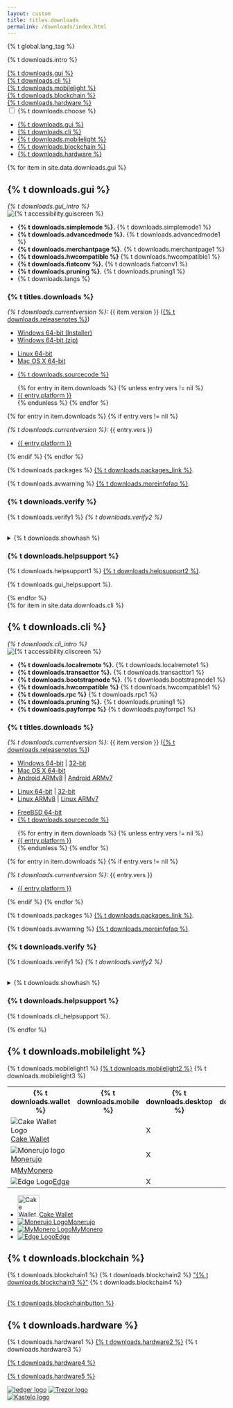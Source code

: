 ```yaml
---
layout: custom
title: titles.downloads
permalink: /downloads/index.html
---
```


{% t global.lang_tag %}
<div class="downloads">
    <div class="container description">
    <p>{% t downloads.intro %}</p>
    </div>
    <!-- Downloads menu: desktop -->
    <div class="container full downdropdown">
        <div class="info-block download-nav row middle-xs between-xs" id="selections">
            <div class="col"><a href="#gui">{% t downloads.gui %}</a></div>
            <div class="col"><a href="#cli">{% t downloads.cli %}</a></div>
            <div class="col"><a href="#mobilelight">{% t downloads.mobilelight %}</a></div>
            <div class="col"><a href="#blockchain">{% t downloads.blockchain %}</a></div>
            <div class="col"><a href="#hardware">{% t downloads.hardware %}</a></div>
        </div>
    </div>
    <!-- End downloads menu: desktop -->
    <!-- Downloads menu: mobile -->
    <div class="container full">
      <div class="info-block row center-xs" id="pick-platform">
         <div class="mob dropdowndrop">
            <input id="check01" type="checkbox" name="menu"/>
            <label for="check01">{% t downloads.choose %}</label>
            <ul id="menu">
              <li><a href="#gui">{% t downloads.gui %}</a></li>
              <li><a href="#cli">{% t downloads.cli %}</a></li>
              <li><a href="#mobilelight">{% t downloads.mobilelight %}</a></li>
              <li><a href="#blockchain">{% t downloads.blockchain %}</a></li>
              <li><a href="#hardware">{% t downloads.hardware %}</a></li>
            </ul>
          </div>
      </div>
    </div>
    <!-- End downloads menu: mobile -->
    <div class="download-platforms">
      <section class="container full">
        <!-- 'GUI Wallet' -->
        <div class="info-block">
        {% for item in site.data.downloads.gui %}
          <div class="row start-md">
            <div class="col-md-12 col-sm-12 col-xs-12">
              <h2 id="gui">{% t downloads.gui %}</h2>
                <i>{% t downloads.gui_intro %}</i>
            </div>
            <div class="col-md-7 col-sm-12 align-blocks">
                <img class="screen" alt="{% t accessibility.guiscreen %}" src={% if site.lang == "en" %}"/img/downloads/gui.png"{% else %}"/img/downloads/{{site.lang}}/gui.png"{% endif %}>
            </div>
            <div class="col-md-5 col-sm-12 align-blocks">
              <ul class="logo">
                <li><b>{% t downloads.simplemode %}.</b> {% t downloads.simplemode1 %}</li>
                <li><b>{% t downloads.advancedmode %}.</b> {% t downloads.advancedmode1 %}</li>
                <li><b>{% t downloads.merchantpage %}.</b> {% t downloads.merchantpage1 %}</li>
                <li><b>{% t downloads.hwcompatible %}</b> {% t downloads.hwcompatible1 %}</li>
                <li><b>{% t downloads.fiatconv %}.</b> {% t downloads.fiatconv1 %}</li>
                <li><b>{% t downloads.pruning %}.</b> {% t downloads.pruning1 %}</li>
                <li>{% t downloads.langs %}</li>
              </ul>
            </div>
            <div class="col-md-12 col-sm-12 col-xs-12">
              <h3>{% t titles.downloads %}</h3>
                <p><i>{% t downloads.currentversion %}:</i> {{ item.version }} (<a href="{{ site.baseurl_root }}/blog/tags/releases.html">{% t downloads.releasenotes %}</a>)</p>
                <div class="row">
                  <div class="col-md-4 col-sm-4 col-xs-4 desktop-only">
                    <ul>
                      <li class="downloads"><span class="icon-windows"></span><a class="orange" href="https://downloads.getmonero.org/gui/win64install">Windows 64-bit (Installer)</a></li>
                     <li class="downloads"><span class="icon-windows"></span><a class="orange" href="https://downloads.getmonero.org/gui/win64">Windows 64-bit (zip)</a></li>
                    </ul>
                  </div>
                  <div class="col-md-4 col-sm-4 col-xs-4 desktop-only">
                    <ul>
                      <li class="downloads"><span class="icon-linux"></span><a class="orange" href="https://downloads.getmonero.org/gui/linux64">Linux 64-bit</a></li>
                      <li class="downloads"><span class="icon-apple"></span><a class="orange" href="https://downloads.getmonero.org/gui/mac64">Mac OS X 64-bit</a></li>
                    </ul>
                  </div>
                  <div class="col-md-4 col-sm-4 col-xs-4 desktop-only">
                    <ul>
                      <li class="downloads"><span class="icon-github"></span><a class="orange" href="https://github.com/monero-project/monero-gui">{% t downloads.sourcecode %}</a></li>
                    </ul>
                  </div>
                  <div class="mobile-only">
                    <ul class="nopadding">
                    {% for entry in item.downloads %}
                      {% unless entry.vers != nil %}
                      <li class="downloads"><span class="{{ entry.icon }}"></span><a class="orange" href="{{ entry.link }}">{{ entry.platform }}</a></li>
                      {% endunless %}
                    {% endfor %}
                    </ul>
                  </div>
                  {% for entry in item.downloads %}
                    {% if entry.vers != nil %}
                    <div class="col-md-12 col-sm-12 col-xs-12">
                      <p><i>{% t downloads.currentversion %}:</i> {{ entry.vers }}</p>
                      <ul>
                        <li class="downloads"><span class="{{ entry.icon }}"></span><a class="orange" href="{{ entry.link }}">{{ entry.platform }}</a></li>
                      </ul>
                    </div>
                    {% endif %}
                  {% endfor %}
                  <p>{% t downloads.packages %} <a href="https://github.com/monero-project/monero-gui#installing-the-monero-gui-from-a-package">{% t downloads.packages_link %}</a>.</p>
                  <p>{% t downloads.avwarning %} <a href="{{ site.baseurl }}/get-started/faq/#antivirus">{% t downloads.moreinfofaq %}</a>.</p>
                  <div class="col-md-12 col-sm-12 col-xs-12">
                  <h3>{% t downloads.verify %}</h3>
                    <p>{% t downloads.verify1 %} <i>{% t downloads.verify2 %}</i></p><br>
                    <details>
                    <summary>{% t downloads.showhash %}</summary>
                     <p>{% t downloads.showhash1 %} <a href="{{ site.baseurl_root }}/downloads/hashes.txt">getmonero.org/downloads/hashes.txt</a> {% t downloads.showhash2 %} <a href="https://github.com/monero-project/monero/blob/master/utils/gpg_keys/binaryfate.asc">{% t downloads.showhash3 %}</a>.</p>
                     <p>{% t downloads.showhash4 %} <a href="{{site.baseurl}}/resources/user-guides/verification-windows-beginner.html">{% t user-guides.verify-windows %}</a> - <a href="{{site.baseurl}}/resources/user-guides/verification-allos-advanced.html">{% t user-guides.verify-allos %}</a>.</p>
                     <dl>
                    {% for entry in item.downloads %}
                      {% unless entry.hash == nil %}
                    <dt><span class="{{ entry.icon }}"></span>{{ entry.platform }}</dt><dd class="hash">{{ entry.hash }}</dd>
                      {% endunless %}
                    {% endfor %}
                     </dl>
                  </details>
                  <h3>{% t downloads.helpsupport %}</h3>
                  <p>{% t downloads.helpsupport1 %} <a href="https://github.com/monero-ecosystem/monero-GUI-guide/releases">{% t downloads.helpsupport2 %}</a>.</p>
                  <p>{% t downloads.gui_helpsupport %}.</p>
                  </div>
                </div>    
            </div>
          </div>
        {% endfor %}  
        </div>
        <!-- End 'GUI Wallet' -->
        <!-- 'CLI Wallet' -->
        <div class="info-block">
        {% for item in site.data.downloads.cli %}
          <div class="row start-md">
            <div class="col-md-12 col-sm-12 col-xs-12">
              <h2 id="cli">{% t downloads.cli %}</h2>
                <i>{% t downloads.cli_intro %}</i>
            </div>
            <div class="col-md-7 col-sm-12 align-blocks">
                <img class="screen"  alt="{% t accessibility.cliscreen %}" src={% if site.lang == "en" %}"/img/downloads/cli.png"{% else %}"/img/downloads/{{site.lang}}/cli.png"{% endif %}>
            </div>
            <div class="col-md-5 col-sm-12 align-blocks">
              <ul class="logo">
                <li><b>{% t downloads.localremote %}.</b> {% t downloads.localremote1 %}</li>
                <li><b>{% t downloads.transacttor %}.</b> {% t downloads.transacttor1 %}</li>
                <li><b>{% t downloads.bootstrapnode %}</b>. {% t downloads.bootstrapnode1 %}</li>
                <li><b>{% t downloads.hwcompatible %}</b> {% t downloads.hwcompatible1 %}</li>
                <li><b>{% t downloads.rpc %}</b> {% t downloads.rpc1 %}</li>
                <li><b>{% t downloads.pruning %}.</b> {% t downloads.pruning1 %}</li>
                <li><b>{% t downloads.payforrpc %}</b> {% t downloads.payforrpc1 %}</li>
              </ul>
            </div>
            <div class="col-md-12 col-sm-12 col-xs-12">
              <h3>{% t titles.downloads %}</h3>
                <p><i>{% t downloads.currentversion %}:</i> {{ item.version }} (<a href="{{ site.baseurl_root }}/blog/tags/releases.html">{% t downloads.releasenotes %}</a>)</p>
                <div class="row">
                  <div class="col-md-4 col-sm-4 col-xs-4 desktop-only">
                    <ul>
                      <li class="downloads"><span class="icon-windows"></span><a class="orange" href="https://downloads.getmonero.org/cli/win64">Windows 64-bit</a> | <a class="orange" href="https://downloads.getmonero.org/cli/win32">32-bit</a></li>
                      <li class="downloads"><span class="icon-apple"></span><a class="orange" href="https://downloads.getmonero.org/cli/mac64">Mac OS X 64-bit</a></li>
                      <li class="downloads"><span class="icon-android"></span><a class="orange" href="https://downloads.getmonero.org/cli/androidarm8">Android ARMv8</a> | <a class="orange" href="https://downloads.getmonero.org/cli/androidarm7">Android ARMv7</a></li>
                    </ul>
                  </div>
                  <div class="col-md-4 col-sm-4 col-xs-4 desktop-only">
                    <ul>
                      <li class="downloads"><span class="icon-linux"></span><a class="orange" href="https://downloads.getmonero.org/cli/linux64">Linux 64-bit</a> | <a class="orange" href="https://downloads.getmonero.org/cli/linux32">32-bit</a></li>
                      <li class="downloads"><span class="icon-linux"></span><a class="orange" href="https://downloads.getmonero.org/cli/linuxarm8">Linux ARMv8</a> | <a class="orange" href="https://downloads.getmonero.org/cli/linuxarm7">Linux ARMv7</a></li>
                    </ul>
                  </div>
                  <div class="col-md-4 col-sm-4 col-xs-4 desktop-only">
                    <ul>
                      <li class="downloads"><span class="icon-freebsd"></span><a class="orange" href="https://downloads.getmonero.org/cli/freebsd64">FreeBSD 64-bit</a></li>
                      <li class="downloads"><span class="icon-github"></span><a class="orange" href="https://github.com/monero-project/monero">{% t downloads.sourcecode %}</a></li>
                    </ul>
                  </div>
                  <div class="mobile-only">
                    <ul class="nopadding">
                      {% for entry in item.downloads %}
                        {% unless entry.vers != nil %}
                          <li class="downloads"><span class="{{ entry.icon }}"></span><a class="orange" href="{{ entry.link }}">{{ entry.platform }}</a></li>
                        {% endunless %}
                      {% endfor %}
                    </ul>
                </div>
                {% for entry in item.downloads %}
                  {% if entry.vers != nil %}
                  <div class="col-md-12 col-sm-12 col-xs-12">
                    <p><i>{% t downloads.currentversion %}:</i> {{ entry.vers }}</p>
                    <ul>
                      <li class="downloads"><span class="{{ entry.icon }}"></span><a class="orange" href="{{ entry.link }}">{{ entry.platform }}</a></li>
                    </ul>
                  </div>
                  {% endif %}
                {% endfor %}
                <p>{% t downloads.packages %} <a href="https://github.com/monero-project/monero#installing-monero-from-a-package">{% t downloads.packages_link %}</a>.</p>
                <p>{% t downloads.avwarning %} <a href="{{ site.baseurl }}/get-started/faq/#antivirus">{% t downloads.moreinfofaq %}</a>.</p>
                </div>
                <div class="col-md-12 col-sm-12 col-xs-12">
                <h3>{% t downloads.verify %}</h3>
                <p>{% t downloads.verify1 %} <i>{% t downloads.verify2 %}</i></p><br>
                  <details>
                    <summary>{% t downloads.showhash %}</summary>
                     <p>{% t downloads.showhash1 %} <a href="{{ site.baseurl_root }}/downloads/hashes.txt">getmonero.org/downloads/hashes.txt</a> {% t downloads.showhash2 %} <a href="https://github.com/monero-project/monero/blob/master/utils/gpg_keys/binaryfate.asc">{% t downloads.showhash3 %}</a>.</p>
                     <p>{% t downloads.showhash4 %} <a href="{{site.baseurl}}/resources/user-guides/verification-windows-beginner.html">{% t user-guides.verify-windows %}</a> - <a href="{{site.baseurl}}/resources/user-guides/verification-allos-advanced.html">{% t user-guides.verify-allos %}</a>.</p>
                      <dl>
                     {% for entry in item.downloads %}
                       {% unless entry.hash == nil %}
                         <dt><span class="{{ entry.icon }}"></span>{{ entry.platform }}</dt><dd class="hash">{{ entry.hash }}</dd>
                       {% endunless %}
                    {% endfor %}
                      </dl>
                  </details>
                <h3>{% t downloads.helpsupport %}</h3>
                  <p>{% t downloads.cli_helpsupport %}.</p>
                </div>
            </div>
          </div>
        {% endfor %}  
        </div>
      </section>
      <!-- End 'CLI Wallet' -->
      <section class="container full">
            <!-- 'Mobile & Light Wallets' -->
            <div class="info-block">
                <h2 id="mobilelight">{% t downloads.mobilelight %}</h2>
                    <div class="row">
                        <div class="col-md-12 col-sm-12 col-xs-12">
                            <p>{% t downloads.mobilelight1 %} <a href="/community/hangouts/"> {% t downloads.mobilelight2 %}</a> {% t downloads.mobilelight3 %}</p>
                        </div>
                    </div>
                        <table class="desktop-only">
                        <tr>
                            <th>{% t downloads.wallet %}</th>
                            <th>{% t downloads.mobile %}</th>
                            <th>{% t downloads.desktop %}</th>
                            <th>{% t downloads.sourcecode %}</th>
                        </tr>
                        <tr>
                            <td><img src="/img/cakewallet.png" alt="Cake Wallet Logo"><a href="https://cakewallet.com/">Cake Wallet</a></td>
                            <td><span class="icon-android"></span><span class="icon-apple"></span></td>
                            <td>X</td>
                            <td><a class="ext-noicon" href="https://github.com/cake-tech/cake_wallet" aria-label="GitHub icon"><span class="icon-github"></span></a></td>
                        </tr>
                        <tr>
                            <td><img src="/img/Monerujo-wallet.png" alt="Monerujo logo"><a href="https://monerujo.io/">Monerujo</a></td>
                            <td><span class="icon-android"></span></td>
                            <td>X</td>
                            <td><a class="ext-noicon" href="https://github.com/m2049r/xmrwallet" aria-label="GitHub icon"><span class="icon-github"></span></a></td>
                        </tr>
                        <tr>
                            <td><img src="/img/mymonero.png" alt="Mymonero logo" style="height: 15px;"><a href="https://mymonero.com/">MyMonero</a></td>
                            <td><span class="icon-apple"></span></td>
                            <td><span title="Browser" class="icon-browser"></span><span class="icon-linux"></span><span class="icon-windows"></span><span class="icon-apple"></span></td>
                            <td><a class="ext-noicon" href="https://github.com/mymonero" aria-label="GitHub icon"><span class="icon-github"></span></a></td>
                        </tr>
                        <tr>
                            <td><img src="/img/edge-wallet.png" alt="Edge Logo"><a href="https://edge.app/">Edge</a></td>
                            <td><span class="icon-android"></span><span class="icon-apple"></span></td>
                            <td>X</td>
                            <td><a class="ext-noicon" href="https://github.com/EdgeApp" aria-label="GitHub icon"><span class="icon-github"></span></a></td>
                        </tr>
                        </table>
                        <div class="row between-xs mob-wallets mobile-only">
                            <ul>
                                <li><a class="ext-noicon" href="https://cakewallet.io" aria-label="GitHub icon"><img style="width: 50px" src="/img/cakewallet.png" alt="Cake Wallet Logo">Cake Wallet</a></li>
                                <li><a class="ext-noicon" href="https://monerujo.io" aria-label="GitHub icon"><img src="/img/Monerujo-wallet.png" alt="Monerujo Logo">Monerujo</a></li>
                                <li><a class="ext-noicon" href="https://mymonero.com" aria-label="GitHub icon"><img src="/img/mymonero.png" alt="MyMonero Logo">MyMonero</a></li>
                                <li><a class="ext-noicon" href="https://edge.app/" aria-label="GitHub icon"><img src="/img/edge-wallet.png" alt="Edge Logo">Edge</a></li>
                            </ul>
                        </div>
            </div>
            <!-- End 'Mobile & Light Wallets' -->
            </section>
            <section class="container full">
                <!-- 'Import Blockchain' -->
                <div class="info-block">
                    <h2 id="blockchain">{% t downloads.blockchain %}</h2>
                        <div class="row">
                            <div class="col-md-12 col-sm-12 col-xs-12">
                            </div>
                            <div class="col-md-12 col-sm-12 col-xs-12">
                                <p>{% t downloads.blockchain1 %} {% t downloads.blockchain2 %} <a href="{{site.baseurl}}/resources/user-guides/importing_blockchain.html">"{% t downloads.blockchain3 %}"</a> {% t downloads.blockchain4 %}</p><br>
                                <div class="center-xs"><a class="btn-link btn-auto btn-primary" href="https://downloads.getmonero.org/blockchain.raw">{% t downloads.blockchainbutton %}</a></div>
                            </div>
                        </div>
                </div>
                <!-- End 'Import Blockchain' -->
            </section>
            <section class="container full">
                <div class="info-block">
                <!-- 'Hardware Wallets' -->
                  <h2 id="hardware">{% t downloads.hardware %}</h2>
                        <div class="row">
                            <div class="col-md-12 col-sm-12 col-xs-12">
                                <p>{% t downloads.hardware1 %} <a href="https://forum.getmonero.org/9/work-in-progress/88149/dedicated-monero-hardware-wallet" target="_blank" rel="noreferrer, noopener">{% t downloads.hardware2 %}</a> {% t downloads.hardware3 %}</p>
                                <p><a href="https://support.ledger.com/hc/en-us/articles/360006352934-Monero-XMR-" target="_blank" rel="noreferrer, noopener">{% t downloads.hardware4 %}</a></p>
                                <p><a href="https://wiki.trezor.io/Monero_(XMR)" target="_blank" rel="noreferrer, noopener">{% t downloads.hardware5 %}</a></p>
                            </div>
                        </div>
                        <div class="row mob-wallets center-xs">
                            <a class="ext-noicon" href="https://support.ledger.com/hc/en-us/articles/360006352934-Monero-XMR-"><img src="/img/ledger.png" alt="ledger logo"></a>
                            <a class="ext-noicon" href="https://wiki.trezor.io/Monero_(XMR)"><img src="/img/trezor.png" alt="Trezor logo"></a>
                        </div>
                        <div class="row mob-wallets center-xs">
                            <a class="ext-noicon" href="https://github.com/monero-project/kastelo"><img src="/img/kastelo.png" alt="Kastelo logo"></a>
                        </div>                    
                </div>
                <!-- End 'Hardware Wallets' -->
            </section>
    </div>
    <a href="#" class="arrow-up" aria-label="{% t accessibility.arrowup %}" title="{% t accessibility.gotop %}"><i></i></a>
</div>
